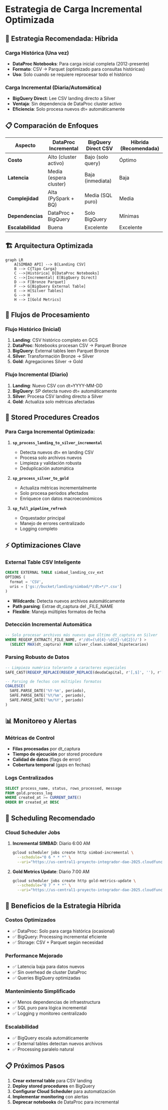 # Estrategia de Carga Incremental Optimizada

## 🎯 **Estrategia Recomendada: Híbrida**

### **Carga Histórica (Una vez)**
- **DataProc Notebooks**: Para carga inicial completa (2012-presente)
- **Formato**: CSV → Parquet (optimizado para consultas históricas)
- **Uso**: Solo cuando se requiere reprocesar todo el histórico

### **Carga Incremental (Diaria/Automática)**
- **BigQuery Direct**: Lee CSV landing directo a Silver
- **Ventaja**: Sin dependencia de DataProc cluster activo
- **Eficiencia**: Solo procesa nuevos dt= automáticamente

## 📋 **Comparación de Enfoques**

| Aspecto | DataProc Incremental | BigQuery Direct CSV | Híbrida (Recomendada) |
|---------|---------------------|-------------------|----------------------|
| **Costo** | Alto (cluster activo) | Bajo (solo query) | Óptimo |
| **Latencia** | Media (espera cluster) | Baja (inmediata) | Baja |
| **Complejidad** | Alta (PySpark + BQ) | Media (SQL puro) | Media |
| **Dependencias** | DataProc + BigQuery | Solo BigQuery | Mínimas |
| **Escalabilidad** | Buena | Excelente | Excelente |

## 🏗️ **Arquitectura Optimizada**

```mermaid
graph LR
    A[SIMBAD API] --> B[Landing CSV]
    B --> C{Tipo Carga}
    C -->|Histórica| D[DataProc Notebooks]
    C -->|Incremental| E[BigQuery Direct]
    D --> F[Bronze Parquet]
    F --> G[BigQuery External Table]
    E --> H[Silver Tables]
    G --> H
    H --> I[Gold Metrics]
```

## 🔄 **Flujos de Procesamiento**

### **Flujo Histórico (Inicial)**
1. **Landing**: CSV histórico completo en GCS
2. **DataProc**: Notebooks procesan CSV → Parquet Bronze
3. **BigQuery**: External tables leen Parquet Bronze
4. **Silver**: Transformación Bronze → Silver
5. **Gold**: Agregaciones Silver → Gold

### **Flujo Incremental (Diario)**
1. **Landing**: Nuevo CSV con dt=YYYY-MM-DD
2. **BigQuery**: SP detecta nuevo dt= automáticamente
3. **Silver**: Procesa CSV landing directo a Silver
4. **Gold**: Actualiza solo métricas afectadas

## 📝 **Stored Procedures Creados**

### **Para Carga Incremental Optimizada:**

1. **`sp_process_landing_to_silver_incremental`**
   - Detecta nuevos dt= en landing CSV
   - Procesa solo archivos nuevos
   - Limpieza y validación robusta
   - Deduplicación automática

2. **`sp_process_silver_to_gold`**
   - Actualiza métricas incrementalmente
   - Solo procesa períodos afectados
   - Enriquece con datos macroeconómicos

3. **`sp_full_pipeline_refresh`**
   - Orquestador principal
   - Manejo de errores centralizado
   - Logging completo

## ⚡ **Optimizaciones Clave**

### **External Table CSV Inteligente**
```sql
CREATE EXTERNAL TABLE simbad_landing_csv_ext
OPTIONS (
  format = 'CSV',
  uris = ['gs://bucket/landing/simbad/*/dt=*/*.csv']
)
```
- **Wildcards**: Detecta nuevos archivos automáticamente
- **Path parsing**: Extrae dt_captura del _FILE_NAME
- **Flexible**: Maneja múltiples formatos de fecha

### **Detección Incremental Automática**
```sql
-- Solo procesar archivos más nuevos que último dt_captura en Silver
WHERE REGEXP_EXTRACT(_FILE_NAME, r'/dt=(\d{4}-\d{2}-\d{2})/') >
  (SELECT MAX(dt_captura) FROM silver_clean.simbad_hipotecarios)
```

### **Parsing Robusto de Datos**
```sql
-- Limpieza numérica tolerante a caracteres especiales
SAFE_CAST(REGEXP_REPLACE(REGEXP_REPLACE(deudaCapital, r'[,$]', ''), r'[^0-9.-]', '') AS FLOAT64)

-- Parsing de fechas con múltiples formatos
COALESCE(
  SAFE.PARSE_DATE('%Y-%m', periodo),
  SAFE.PARSE_DATE('%Y/%m', periodo),
  SAFE.PARSE_DATE('%m/%Y', periodo)
)
```

## 📊 **Monitoreo y Alertas**

### **Métricas de Control**
- **Filas procesadas** por dt_captura
- **Tiempo de ejecución** por stored procedure
- **Calidad de datos** (flags de error)
- **Cobertura temporal** (gaps en fechas)

### **Logs Centralizados**
```sql
SELECT process_name, status, rows_processed, message
FROM gold.process_log
WHERE created_at >= CURRENT_DATE()
ORDER BY created_at DESC
```

## 🚀 **Scheduling Recomendado**

### **Cloud Scheduler Jobs**
1. **Incremental SIMBAD**: Diario 6:00 AM
   ```bash
   gcloud scheduler jobs create http simbad-incremental \
     --schedule="0 6 * * *" \
     --uri="https://us-central1-proyecto-integrador-dae-2025.cloudfunctions.net/trigger-bq-incremental"
   ```

2. **Gold Metrics Update**: Diario 7:00 AM
   ```bash
   gcloud scheduler jobs create http gold-metrics-update \
     --schedule="0 7 * * *" \
     --uri="https://us-central1-proyecto-integrador-dae-2025.cloudfunctions.net/trigger-gold-update"
   ```

## 🎯 **Beneficios de la Estrategia Híbrida**

### **Costos Optimizados**
- ✅ DataProc: Solo para carga histórica (ocasional)
- ✅ BigQuery: Processing incremental eficiente
- ✅ Storage: CSV + Parquet según necesidad

### **Performance Mejorado**
- ✅ Latencia baja para datos nuevos
- ✅ Sin overhead de cluster DataProc
- ✅ Queries BigQuery optimizadas

### **Mantenimiento Simplificado**
- ✅ Menos dependencias de infraestructura
- ✅ SQL puro para lógica incremental
- ✅ Logging y monitoreo centralizado

### **Escalabilidad**
- ✅ BigQuery escala automáticamente
- ✅ External tables detectan nuevos archivos
- ✅ Processing paralelo natural

## 📋 **Próximos Pasos**

1. **Crear external table** para CSV landing
2. **Deploy stored procedures** en BigQuery
3. **Configurar Cloud Scheduler** para automatización
4. **Implementar monitoring** con alertas
5. **Deprecar notebooks** de DataProc para incremental